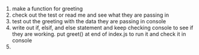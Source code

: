 1. make a function for greeting
2. check out the test or read me and see what they are passing in 
3. test out the greeting with the data they are passing in console 
4. write out if, elsif, and else statement and keep checking console to see if they are working. put greet() at end of index.js to run it and check it in console
5. 